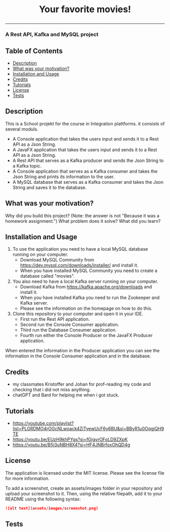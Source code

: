 # <p align="center"> Your favorite movies! </p>

***

### A Rest API, Kafka and MySQL project


## Table of Contents
- [Description](#Description)
- [What was your motivation?](#What-was-your-motivation?)
- [Installation and Usage](#Installation-and-Usage)
- [Credits](#Credits)
- [Tutorials](#Tutorials)
- [License](#License)
- [Tests](#Tests)

## Description
This is a School projekt for the course in Integration plattforms. it consists of several moduls.
- A Console application that takes the users input and sends it to a Rest API as a Json String.
- A JavaFX application that takes the users input and sends it to a Rest API as a Json String.
- A Rest API that serves as a Kafka producer and sends the Json String to a Kafka topic.
- A Console application that serves as a Kafka consumer and takes the Json String and prints its information to the user.
- A MySQL database that serves as a Kafka consumer and takes the Json String and saves it to the database.


## What was your motivation?


Why did you build this project? (Note: the answer is not "Because it was a homework assignment.")
What problem does it solve?
What did you learn?



## Installation and Usage
1. To use the application you need to have a local MySQL database running on your computer.
   - Download MySQL Community from https://dev.mysql.com/downloads/installer/ and install it.
   - When you have installed MySQL Community you need to create a database called "movies".
2. You also need to have a local Kafka server running on your computer.
   - Download Kafka from https://kafka.apache.org/downloads and install it.
   - When you have installed Kafka you need to run the Zookeeper and Kafka server.
   - Please see the information on the homepage on how to do this.
3. Clone this repository to your computer and open it in your IDE.
   - First run the Rest API application.
   - Second run the Console Consumer application.
   - Third run the Database Consumer application.
   - Fourth run either the Console Producer or the JavaFX Producer application.

When entered the information in the Producer application you can see the information in the Console Consumer application and in the database.


## Credits
- my classmates Kristoffer and Johan for prof-reading my code and checking that i did not miss anything.
- chatGPT and Bard for helping me when i got stuck.

## Tutorials
- https://youtube.com/playlist?list=PLGRDMO4rOGcNLwoack4ZiTyewUcF6y6BU&si=BByR1u0OqgjQH9TE
- https://youtu.be/EUzH9khPYgs?si=fGigvrOFoLD9ZXpK
- https://youtu.be/B5j3uNBH8X4?si=HF4JNBrfoxOhQD4g

## License
The application is licensed under the MIT license. Please see the license file for more information.



To add a screenshot, create an assets/images folder in your repository and upload your screenshot to it. Then, using the relative filepath, add it to your README using the following syntax:
```md
![alt text](assets/images/screenshot.png)
```



## Tests

